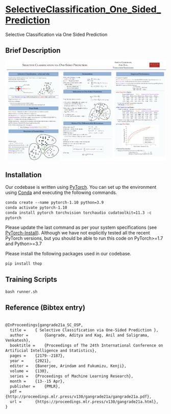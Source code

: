 # [SelectiveClassification_One_Sided_Prediction](https://proceedings.mlr.press/v130/gangrade21a.html)

Selective Classification via One Sided Prediction

## Brief Description  
![](<Selective_Classification_Poster.png>)

## Installation 

Our codebase is written using [PyTorch](https://pytorch.org). You can set up the environment using [Conda](https://www.anaconda.com/products/individual) and executing the following commands.  

```
conda create --name pytorch-1.10 python=3.9
conda activate pytorch-1.10
conda install pytorch torchvision torchaudio cudatoolkit=11.3 -c pytorch
```

Please update the last command as per your system specifications (see [PyTorch-Install](https://pytorch.org/get-started/locally/)). Although we have not explicitly tested all the recent PyTorch versions, but you should be able to run this code on PyTorch>=1.7 and Python>=3.7

Please install the following packages used in our codebase.

```
pip install thop
```

## Training Scripts 

```
bash runner.sh
```

## Reference (Bibtex entry)

```

@InProceedings{gangrade21a_SC_OSP,
  title = 	 { Selective Classification via One-Sided Prediction },
  author =       {Gangrade, Aditya and Kag, Anil and Saligrama, Venkatesh},
  booktitle = 	 {Proceedings of The 24th International Conference on Artificial Intelligence and Statistics},
  pages = 	 {2179--2187},
  year = 	 {2021},
  editor = 	 {Banerjee, Arindam and Fukumizu, Kenji},
  volume = 	 {130},
  series = 	 {Proceedings of Machine Learning Research},
  month = 	 {13--15 Apr},
  publisher =    {PMLR},
  pdf = 	 {http://proceedings.mlr.press/v130/gangrade21a/gangrade21a.pdf},
  url = 	 {https://proceedings.mlr.press/v130/gangrade21a.html},
}
```
